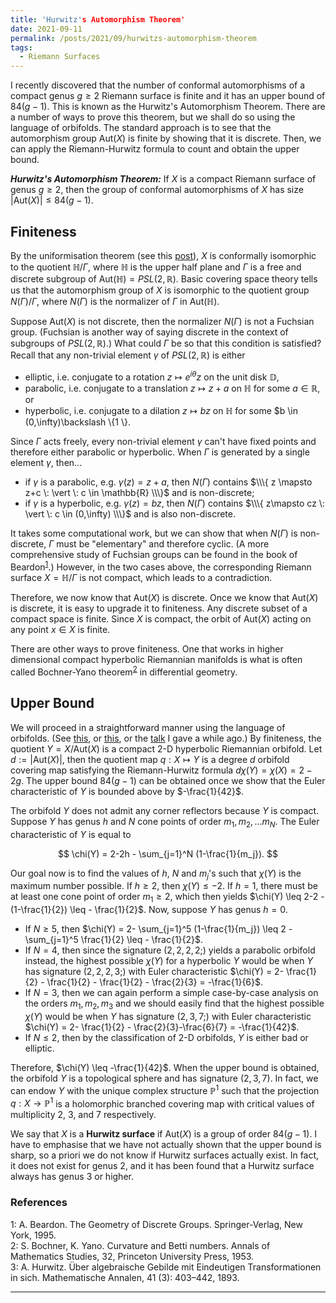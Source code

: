 ```yaml
---
title: 'Hurwitz's Automorphism Theorem'
date: 2021-09-11
permalink: /posts/2021/09/hurwitzs-automorphism-theorem
tags:
  - Riemann Surfaces
---
```


I recently discovered that the number of conformal automorphisms of a compact genus $g\geq 2$ Riemann surface is finite and it has an upper bound of $84(g-1)$. This is known as the Hurwitz's Automorphism Theorem. There are a number of ways to prove this theorem, but we shall do so using the language of orbifolds. The standard approach is to see that the automorphism group $\text{Aut}(X)$ is finite by showing that it is discrete. Then, we can apply the Riemann-Hurwitz formula to count and obtain the upper bound.

**_Hurwitz's Automorphism Theorem:_** If $X$ is a compact Riemann surface of genus $g\geq 2$, then the group of conformal automorphisms of $X$ has size $\vert \text{Aut}(X) \vert \leq 84(g-1)$.

## Finiteness

By the uniformisation theorem (see this [post](/posts/2020/07/classification/)), $X$ is conformally isomorphic to the quotient $\mathbb{H} / \Gamma$, where $\mathbb{H}$ is the upper half plane and $\Gamma$ is a free and discrete subgroup of $\text{Aut}(\mathbb{H}) = PSL(2,\mathbb{R})$. Basic covering space theory tells us that the automorphism group of $X$ is isomorphic to the quotient group $N(\Gamma)/\Gamma$, where $N(\Gamma)$ is the normalizer of $\Gamma$ in $\text{Aut}(\mathbb{H})$.

Suppose $\text{Aut}(X)$ is not discrete, then the normalizer $N(\Gamma)$ is not a Fuchsian group. (Fuchsian is another way of saying discrete in the context of subgroups of $PSL(2,\mathbb{R})$.) What could $\Gamma$ be so that this condition is satisfied? Recall that any non-trivial element $\gamma$ of $PSL(2,\mathbb{R})$ is either
* elliptic, i.e. conjugate to a rotation $z \mapsto e^{i\theta} z$ on the unit disk $\mathbb{D}$,
* parabolic, i.e. conjugate to a translation $z \mapsto z+a$ on $\mathbb{H}$ for some $a \in \mathbb{R}$, or
* hyperbolic, i.e. conjugate to a dilation $z \mapsto bz$ on $\mathbb{H}$ for some $b \in (0,\infty)\backslash \\\{1 \\\}.

Since $\Gamma$ acts freely, every non-trivial element $\gamma$ can't have fixed points and therefore either parabolic or hyperbolic. When $\Gamma$ is generated by a single element $\gamma$, then...
* if $\gamma$ is a parabolic, e.g. $\gamma(z)=z+a$, then $N(\Gamma)$ contains $\\\{ z \mapsto z+c \: \vert \: c \in \mathbb{R} \\\}$ and is non-discrete;
* if $\gamma$ is a hyperbolic, e.g. $\gamma(z) =bz$, then $N(\Gamma)$ contains $\\\{ z\mapsto cz \: \vert \: c \in (0,\infty) \\\}$ and is also non-discrete.

It takes some computational work, but we can show that when $N(\Gamma)$ is non-discrete, $\Gamma$ must be "elementary" and therefore cyclic. (A more comprehensive study of Fuchsian groups can be found in the book of Beardon<sup>[1](#fn1)</sup>.) However, in the two cases above, the corresponding Riemann surface $X = \mathbb{H} / \Gamma$ is not compact, which leads to a contradiction.

Therefore, we now know that $\text{Aut}(X)$ is discrete. Once we know that $\text{Aut}(X)$ is discrete, it is easy to upgrade it to finiteness. Any discrete subset of a compact space is finite. Since $X$ is compact, the orbit of $\text{Aut}(X)$ acting on any point $x \in X$ is finite.

There are other ways to prove finiteness. One that works in higher dimensional compact hyperbolic Riemannian manifolds is what is often called Bochner-Yano theorem<sup>[2](#fn2)</sup> in differential geometry.

## Upper Bound

We will proceed in a straightforward manner using the language of orbifolds. (See [this](/posts/2021/02/orbifolds), or [this](/posts/2021/02/classification-of-2-d-orbifolds), or the [talk](https://www.youtube.com/watch?v=AuHZgJ_k9os&t=4s) I gave a while ago.) By finiteness, the quotient $Y = X / \text{Aut}(X)$ is a compact 2-D hyperbolic Riemannian orbifold. Let $d:=\vert \text{Aut}(X) \vert$, then the quotient map $q: X \mapsto Y$ is a degree $d$ orbifold covering map satisfying the Riemann-Hurwitz formula $d \chi(Y) = \chi(X) = 2-2g$. The upper bound $84(g-1)$ can be obtained once we show that the Euler characteristic of $Y$ is bounded above by $-\frac{1}{42}$.

The orbifold $Y$ does not admit any corner reflectors because $Y$ is compact. Suppose $Y$ has genus $h$ and $N$ cone points of order $m_1, m_2, \ldots m_N$. The Euler characteristic of $Y$ is equal to

$$
\chi(Y) = 2-2h - \sum_{j=1}^N (1-\frac{1}{m_j}).
$$

Our goal now is to find the values of $h$, $N$ and $m_j$'s such that $\chi(Y)$ is the maximum number possible. If $h\geq 2$, then $\chi(Y) \leq -2$. If $h=1$, there must be at least one cone point of order $m_1 \geq 2$, which then yields $\chi(Y) \leq 2-2 - (1-\frac{1}{2}) \leq - \frac{1}{2}$. Now, suppose $Y$ has genus $h=0$.
- If $N \geq 5$, then $\chi(Y) = 2- \sum_{j=1}^5 (1-\frac{1}{m_j}) \leq 2 - \sum_{j=1}^5 \frac{1}{2} \leq - \frac{1}{2}$.
- If $N =4$, then since the signature $(2,2,2,2;)$ yields a parabolic orbifold instead, the highest possible $\chi(Y)$ for a hyperbolic $Y$ would be when $Y$ has signature $(2,2,2,3;)$ with Euler characteristic $\chi(Y) = 2- \frac{1}{2} - \frac{1}{2} - \frac{1}{2} - \frac{2}{3} = -\frac{1}{6}$.
- If $N=3$, then we can again perform a simple case-by-case analysis on the orders $m_1, m_2, m_3$ and we should easily find that the highest possible $\chi(Y)$ would be when $Y$ has signature $(2,3,7;)$ with Euler characteristic $\chi(Y) = 2- \frac{1}{2} - \frac{2}{3}-\frac{6}{7} = -\frac{1}{42}$.
- If $N \leq 2$, then by the classification of 2-D orbifolds, $Y$ is either bad or elliptic.

Therefore, $\chi(Y) \leq -\frac{1}{42}$. When the upper bound is obtained, the orbifold $Y$ is a topological sphere and has signature $(2,3,7)$. In fact, we can endow $Y$ with the unique complex structure $\mathbb{P}^1$ such that the projection $q: X\to \mathbb{P}^1$ is a holomorphic branched covering map with critical values of multiplicity $2$, $3$, and $7$ respectively.

We say that $X$ is a **Hurwitz surface** if $\text{Aut}(X)$ is a group of order $84(g-1)$. I have to emphasise that we have not actually shown that the upper bound is sharp, so a priori we do not know if Hurwitz surfaces actually exist. In fact, it does not exist for genus $2$, and it has been found that a Hurwitz surface always has genus $3$ or higher.

### References
<a name="fn1">1</a>: A. Beardon. The Geometry of Discrete Groups. Springer-Verlag, New York, 1995.   
<a name="fn2">2</a>: S. Bochner, K. Yano. Curvature and Betti numbers. Annals of Mathematics Studies, 32, Princeton University Press, 1953.   
<a name="fn3">3</a>: A. Hurwitz. Über algebraische Gebilde mit Eindeutigen Transformationen in sich. Mathematische Annalen, 41 (3): 403–442, 1893.

------
